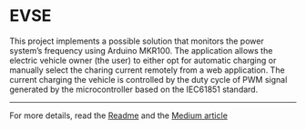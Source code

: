 # EVSE

This project implements a possible solution that monitors the power system’s frequency using Arduino MKR100. The application allows the electric vehicle owner (the user) to either opt for automatic charging or manually select the charing current remotely from a web application. The current charging the vehicle is controlled by the duty cycle of PWM signal generated by the microcontroller based on the IEC61851 standard.

---

For more details, read the [Readme](https://github.com/NatsuDrag9/EVSE/tree/main/code) and the [Medium article](https://rohitimandi.medium.com/electric-vehicle-supply-equipment-evse-b4101798ffc0)
